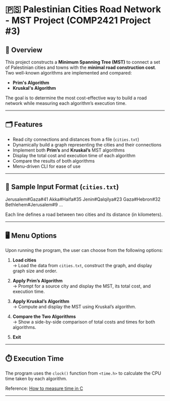 # 🇵🇸 Palestinian Cities Road Network - MST Project (COMP2421 Project #3)

## 📌 Overview

This project constructs a **Minimum Spanning Tree (MST)** to connect a set of Palestinian cities and towns with the **minimal road construction cost**. Two well-known algorithms are implemented and compared:

- **Prim's Algorithm**
- **Kruskal's Algorithm**

The goal is to determine the most cost-effective way to build a road network while measuring each algorithm’s execution time.

---

## 🗂️ Features

- Read city connections and distances from a file (`cities.txt`)
- Dynamically build a graph representing the cities and their connections
- Implement both **Prim’s** and **Kruskal’s** MST algorithms
- Display the total cost and execution time of each algorithm
- Compare the results of both algorithms
- Menu-driven CLI for ease of use

---

## 🧪 Sample Input Format (`cities.txt`)
Jerusalem#Gaza#41
Akka#Haifa#35
Jenin#Qalqilya#23
Gaza#Hebron#32
Bethlehem#Jerusalem#9
...

Each line defines a road between two cities and its distance (in kilometers).

---

## 🖥️ Menu Options

Upon running the program, the user can choose from the following options:

1. **Load cities**  
   → Load the data from `cities.txt`, construct the graph, and display graph size and order.

2. **Apply Prim’s Algorithm**  
   → Prompt for a source city and display the MST, its total cost, and execution time.

3. **Apply Kruskal’s Algorithm**  
   → Compute and display the MST using Kruskal’s algorithm.

4. **Compare the Two Algorithms**  
   → Show a side-by-side comparison of total costs and times for both algorithms.

5. **Exit**

---

## ⏱️ Execution Time

The program uses the `clock()` function from `<time.h>` to calculate the CPU time taken by each algorithm.

Reference: [How to measure time in C](https://www.geeksforgeeks.org/how-to-measure-time-taken-by-a-program-in-c/)

---
